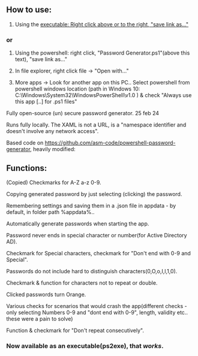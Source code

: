 ## How to use:

1. Using the [executable: Right click above or to the right, "save link as..."](https://github.com/HaruRose/powershell-password-generator/blob/5da1210393af9b697e81170eeec48588e0d1a840/Password%20Generator.exe)

### or

1. Using the powershell: right click, "Password Generator.ps1"(above this text), "save link as..."

2. In file explorer, right click file -> "Open with..."

3. More apps -> Look for another app on this PC.. Select powershell from powershell windows location (path in Windows 10: C:\Windows\System32\WindowsPowerShell\v1.0 ) & check "Always use this app [..] for .ps1 files"


Fully open-source (un) secure password generator. 25 feb 24

Runs fully locally. The XAML is not a URL, is a "namespace identifier and doesn't involve any network access". 

Based code on https://github.com/asm-code/powershell-password-generator, heavily modified:

## Functions:

(Copied) Checkmarks for A-Z a-z 0-9.

Copying generated password by just selecting (clicking) the password.

Remembering settings and saving them in a .json file in appdata - by default, in folder path %appdata%..

Automatically generate passwords when starting the app.

Password never ends in special character or number(for Active Directory AD).

Checkmark for Special characters, checkmark for "Don't end with 0-9 and Special".

Passwords do not include hard to distinguish characters(0,O,o,I,l,1,0).

Checkmark & function for characters not to repeat or double.

Clicked passwords turn Orange. 

Various checks for scenarios that would crash the app(different checks - only selecting Numbers 0-9 and "dont end with 0-9", length, validity etc.. these were a pain to solve)

Function & checkmark for "Don't repeat consecutively".

### Now available as an executable(ps2exe), that *works*.
